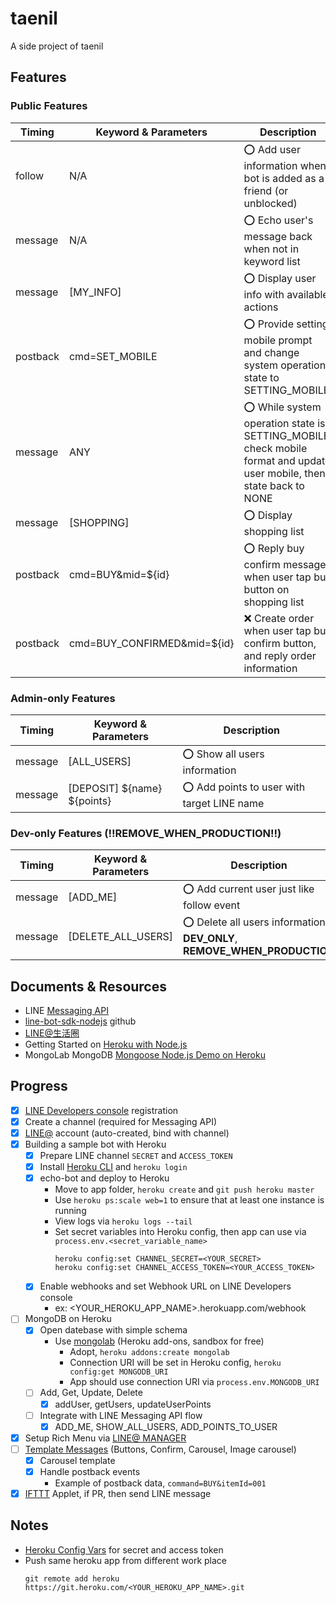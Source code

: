 # taenil
A side project of taenil

## Features

### Public Features

| Timing   | Keyword & Parameters         | Description |
| -------- | ---------------------------- | ----------- |
| follow   | N/A                          | :o: Add user information when bot is added as a friend (or unblocked) |
| message  | N/A                          | :o: Echo user's message back when not in keyword list |
| message  | [MY_INFO]                    | :o: Display user info with available actions |
| postback | cmd=SET_MOBILE               | :o: Provide setting mobile prompt and change system operation state to SETTING_MOBILE |
| message  | ANY                          | :o: While system operation state is SETTING_MOBILE, check mobile format and update user mobile, then state back to NONE |
| message  | [SHOPPING]                   | :o: Display shopping list |
| postback | cmd=BUY&mid=${id}            | :o: Reply buy confirm message when user tap buy button on shopping list |
| postback | cmd=BUY_CONFIRMED&mid=${id}  | :x: Create order when user tap buy confirm button, and reply order information |

### Admin-only Features

| Timing   | Keyword & Parameters         | Description |
| -------- | ---------------------------- | ----------- |
| message  | [ALL_USERS]                  | :o: Show all users information |
| message  | [DEPOSIT] ${name} ${points}  | :o: Add points to user with target LINE name |

### Dev-only Features (!!REMOVE_WHEN_PRODUCTION!!)

| Timing   | Keyword & Parameters         | Description |
| -------- | ---------------------------- | ----------- |
| message  | [ADD_ME]                     | :o: Add current user just like follow event |
| message  | [DELETE_ALL_USERS]           | :o: Delete all users information, **DEV_ONLY**, **REMOVE_WHEN_PRODUCTION** |

## Documents & Resources

* LINE [Messaging API](https://developers.line.me/en/docs/messaging-api/overview/)
* [line-bot-sdk-nodejs](https://github.com/line/line-bot-sdk-nodejs) github
* [LINE@生活圈](http://at-blog.line.me/tw/)
* Getting Started on [Heroku with Node.js](https://devcenter.heroku.com/articles/getting-started-with-nodejs)
* MongoLab MongoDB [Mongoose Node.js Demo on Heroku](https://github.com/mongolab/hello-mongoose)

## Progress

* [x] [LINE Developers console](https://developers.line.me/console/register/messaging-api/provider/) registration
* [x] Create a channel (required for Messaging API)
* [x] [LINE@](https://admin-official.line.me/) account (auto-created, bind with channel)
* [x] Building a sample bot with Heroku
  - [x] Prepare LINE channel `SECRET` and `ACCESS_TOKEN`
  - [x] Install [Heroku CLI](https://devcenter.heroku.com/articles/getting-started-with-nodejs#set-up) and `heroku login`
  - [x] echo-bot and deploy to Heroku
    - Move to app folder, `heroku create` and `git push heroku master`
    - Use `heroku ps:scale web=1` to ensure that at least one instance is running
    - View logs via `heroku logs --tail`
    - Set secret variables into Heroku config, then app can use via `process.env.<secret_variable_name>`
    	```shell
    	heroku config:set CHANNEL_SECRET=<YOUR_SECRET>
    	heroku config:set CHANNEL_ACCESS_TOKEN=<YOUR_ACCESS_TOKEN>
    	```
  - [x] Enable webhooks and set Webhook URL on LINE Developers console
    - ex: <YOUR_HEROKU_APP_NAME>.herokuapp.com/webhook
* [ ] MongoDB on Heroku
  - [x] Open datebase with simple schema
    - Use [mongolab](https://devcenter.heroku.com/articles/mongolab) (Heroku add-ons, sandbox for free)
      - Adopt, `heroku addons:create mongolab`
      - Connection URI will be set in Heroku config, `heroku config:get MONGODB_URI
    `
      - App should use connection URI via `process.env.MONGODB_URI`
  - [ ] Add, Get, Update, Delete
    - [x] addUser, getUsers, updateUserPoints
  - [ ] Integrate with LINE Messaging API flow
    - [x] ADD_ME, SHOW_ALL_USERS, ADD_POINTS_TO_USER
* [x] Setup Rich Menu via [LINE@ MANAGER](https://admin-official.line.me/)
* [ ] [Template Messages](https://developers.line.me/en/docs/messaging-api/reference/#template-messages) (Buttons, Confirm, Carousel, Image carousel)
  - [x] Carousel template
  - [x] Handle postback events
    - Example of postback data, `command=BUY&itemId=001`
* [x] [IFTTT](https://ifttt.com/discover) Applet, if PR, then send LINE message

## Notes

* [Heroku Config Vars](https://devcenter.heroku.com/articles/config-vars) for secret and access token
* Push same heroku app from different work place
	```shell
	git remote add heroku https://git.heroku.com/<YOUR_HEROKU_APP_NAME>.git
	```
